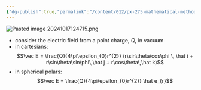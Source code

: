 ```yaml
---
{"dg-publish":true,"permalink":"/content/012/px-275-mathematical-methods/term-1/b-coordinate-systems-and-integration/b1-coordinate-systems/px-275-b1g-spherical-polar-representation/","noteIcon":"1","created":"2025-08-27T13:14:16.039+01:00","updated":"2024-11-26T10:04:39.000+00:00"}
---
```


![Pasted image 20241017124715.png](/img/user/pics/Pasted%20image%2020241017124715.png)
- consider the electric field from a point charge, ${} Q$, in vacuum
- in cartesians: 
$$\vec E = \frac{Q}{4\pi\epsilon_{0}r^{2}} (r\sin\theta\cos\phi \, \hat i + r\sin\theta\sin\phi\,\hat j + r\cos\theta\,\hat k)$$
- in spherical polars: 
$$\vec E = \frac{Q}{4\pi\epsilon_{0}r^{2}} \hat e_{r}$$

